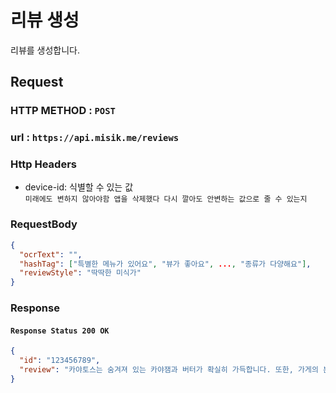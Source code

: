 # 리뷰 생성

리뷰를 생성합니다.

## Request

### HTTP METHOD : `POST`

### url : `https://api.misik.me/reviews`
### Http Headers
- device-id: 식별할 수 있는 값   
  `미래에도 변하지 않아야함 앱을 삭제했다 다시 깔아도 안변하는 값으로 줄 수 있는지`

### RequestBody

```json
{
  "ocrText": "",
  "hashTag": ["특별한 메뉴가 있어요", "뷰가 좋아요", ..., "종류가 다양해요"],
  "reviewStyle": "딱딱한 미식가"
}
```

### Response

#### `Response Status 200 OK`

```json
{
  "id": "123456789",
  "review": "카야토스는 숨겨져 있는 카야잼과 버터가 확실히 가득합니다. 또한, 가게의 분위기는 아늑하고 편안하고 바깥쪽에 있고 사랑하는 시간을 보낼 수 있는 공간입니다. 무엇보다 가격에 비해 음식의 품질이 정말 훌륭해서, 마음에 들었습니다."
}
```
